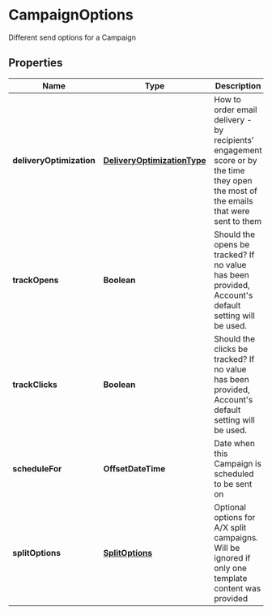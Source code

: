

# CampaignOptions

Different send options for a Campaign
## Properties

Name | Type | Description | Notes
------------ | ------------- | ------------- | -------------
**deliveryOptimization** | [**DeliveryOptimizationType**](DeliveryOptimizationType.md) | How to order email delivery - by recipients&#39; engagement score or by the time they open the most of the emails that were sent to them |  [optional]
**trackOpens** | **Boolean** | Should the opens be tracked? If no value has been provided, Account&#39;s default setting will be used. |  [optional]
**trackClicks** | **Boolean** | Should the clicks be tracked? If no value has been provided, Account&#39;s default setting will be used. |  [optional]
**scheduleFor** | **OffsetDateTime** | Date when this Campaign is scheduled to be sent on |  [optional]
**splitOptions** | [**SplitOptions**](SplitOptions.md) | Optional options for A/X split campaigns. Will be ignored if only one template content was provided |  [optional]



